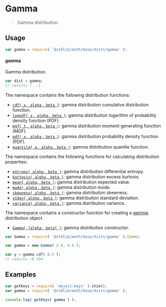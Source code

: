 <!--

@license Apache-2.0

Copyright (c) 2018 The Stdlib Authors.

Licensed under the Apache License, Version 2.0 (the "License");
you may not use this file except in compliance with the License.
You may obtain a copy of the License at

   http://www.apache.org/licenses/LICENSE-2.0

Unless required by applicable law or agreed to in writing, software
distributed under the License is distributed on an "AS IS" BASIS,
WITHOUT WARRANTIES OR CONDITIONS OF ANY KIND, either express or implied.
See the License for the specific language governing permissions and
limitations under the License.

-->

# Gamma

> Gamma distribution.

<section class="usage">

## Usage

```javascript
var gamma = require( '@stdlib/math/base/dists/gamma' );
```

#### gamma

Gamma distribution.

```javascript
var dist = gamma;
// returns {...}
```

The namespace contains the following distribution functions:

<!-- <toc pattern="*+(cdf|pdf|mgf|quantile)*"> -->

<div class="namespace-toc">

-   <span class="signature">[`cdf( x, alpha, beta )`][@stdlib/math/base/dists/gamma/cdf]</span><span class="delimiter">: </span><span class="description">gamma distribution cumulative distribution function.</span>
-   <span class="signature">[`logpdf( x, alpha, beta )`][@stdlib/math/base/dists/gamma/logpdf]</span><span class="delimiter">: </span><span class="description">gamma distribution logarithm of probability density function (PDF).</span>
-   <span class="signature">[`mgf( t, alpha, beta )`][@stdlib/math/base/dists/gamma/mgf]</span><span class="delimiter">: </span><span class="description">gamma distribution moment-generating function (MGF).</span>
-   <span class="signature">[`pdf( x, alpha, beta )`][@stdlib/math/base/dists/gamma/pdf]</span><span class="delimiter">: </span><span class="description">gamma distribution probability density function (PDF).</span>
-   <span class="signature">[`quantile( p, alpha, beta )`][@stdlib/math/base/dists/gamma/quantile]</span><span class="delimiter">: </span><span class="description">gamma distribution quantile function.</span>

</div>

<!-- </toc> -->

The namespace contains the following functions for calculating distribution properties:

<!-- <toc pattern="*+(entropy|kurtosis|mean|median|mode|skewness|stdev|variance)*"> -->

<div class="namespace-toc">

-   <span class="signature">[`entropy( alpha, beta )`][@stdlib/math/base/dists/gamma/entropy]</span><span class="delimiter">: </span><span class="description">gamma distribution differential entropy.</span>
-   <span class="signature">[`kurtosis( alpha, beta )`][@stdlib/math/base/dists/gamma/kurtosis]</span><span class="delimiter">: </span><span class="description">gamma distribution excess kurtosis.</span>
-   <span class="signature">[`mean( alpha, beta )`][@stdlib/math/base/dists/gamma/mean]</span><span class="delimiter">: </span><span class="description">gamma distribution expected value.</span>
-   <span class="signature">[`mode( alpha, beta )`][@stdlib/math/base/dists/gamma/mode]</span><span class="delimiter">: </span><span class="description">gamma distribution mode.</span>
-   <span class="signature">[`skewness( alpha, beta )`][@stdlib/math/base/dists/gamma/skewness]</span><span class="delimiter">: </span><span class="description">gamma distribution skewness.</span>
-   <span class="signature">[`stdev( alpha, beta )`][@stdlib/math/base/dists/gamma/stdev]</span><span class="delimiter">: </span><span class="description">gamma distribution standard deviation.</span>
-   <span class="signature">[`variance( alpha, beta )`][@stdlib/math/base/dists/gamma/variance]</span><span class="delimiter">: </span><span class="description">gamma distribution variance.</span>

</div>

<!-- </toc> -->

The namespace contains a constructor function for creating a [gamma][gamma-distribution] distribution object.

<!-- <toc pattern="*ctor*"> -->

<div class="namespace-toc">

-   <span class="signature">[`Gamma( [alpha, beta] )`][@stdlib/math/base/dists/gamma/ctor]</span><span class="delimiter">: </span><span class="description">gamma distribution constructor.</span>

</div>

<!-- </toc> -->

```javascript
var Gamma = require( '@stdlib/math/base/dists/gamma' ).Gamma;

var gamma = new Gamma( 2.0, 4.0 );

var y = gamma.cdf( 0.5 );
// returns ~0.594
```

</section>

<!-- /.usage -->

<section class="examples">

## Examples

<!-- TODO: better examples -->

<!-- eslint no-undef: "error" -->

```javascript
var getKeys = require( 'object-keys' ).shim();
var gamma = require( '@stdlib/math/base/dists/gamma' );

console.log( getKeys( gamma ) );
```

</section>

<!-- /.examples -->

<section class="links">

[gamma-distribution]: https://en.wikipedia.org/wiki/Gamma_distribution

<!-- <toc-links> -->

[@stdlib/math/base/dists/gamma/ctor]: https://github.com/stdlib-js/stdlib/tree/develop/lib/node_modules/%40stdlib/math/base/dists/gamma/ctor

[@stdlib/math/base/dists/gamma/entropy]: https://github.com/stdlib-js/stdlib/tree/develop/lib/node_modules/%40stdlib/math/base/dists/gamma/entropy

[@stdlib/math/base/dists/gamma/kurtosis]: https://github.com/stdlib-js/stdlib/tree/develop/lib/node_modules/%40stdlib/math/base/dists/gamma/kurtosis

[@stdlib/math/base/dists/gamma/mean]: https://github.com/stdlib-js/stdlib/tree/develop/lib/node_modules/%40stdlib/math/base/dists/gamma/mean

[@stdlib/math/base/dists/gamma/mode]: https://github.com/stdlib-js/stdlib/tree/develop/lib/node_modules/%40stdlib/math/base/dists/gamma/mode

[@stdlib/math/base/dists/gamma/skewness]: https://github.com/stdlib-js/stdlib/tree/develop/lib/node_modules/%40stdlib/math/base/dists/gamma/skewness

[@stdlib/math/base/dists/gamma/stdev]: https://github.com/stdlib-js/stdlib/tree/develop/lib/node_modules/%40stdlib/math/base/dists/gamma/stdev

[@stdlib/math/base/dists/gamma/variance]: https://github.com/stdlib-js/stdlib/tree/develop/lib/node_modules/%40stdlib/math/base/dists/gamma/variance

[@stdlib/math/base/dists/gamma/cdf]: https://github.com/stdlib-js/stdlib/tree/develop/lib/node_modules/%40stdlib/math/base/dists/gamma/cdf

[@stdlib/math/base/dists/gamma/logpdf]: https://github.com/stdlib-js/stdlib/tree/develop/lib/node_modules/%40stdlib/math/base/dists/gamma/logpdf

[@stdlib/math/base/dists/gamma/mgf]: https://github.com/stdlib-js/stdlib/tree/develop/lib/node_modules/%40stdlib/math/base/dists/gamma/mgf

[@stdlib/math/base/dists/gamma/pdf]: https://github.com/stdlib-js/stdlib/tree/develop/lib/node_modules/%40stdlib/math/base/dists/gamma/pdf

[@stdlib/math/base/dists/gamma/quantile]: https://github.com/stdlib-js/stdlib/tree/develop/lib/node_modules/%40stdlib/math/base/dists/gamma/quantile

<!-- </toc-links> -->

</section>

<!-- /.links -->
